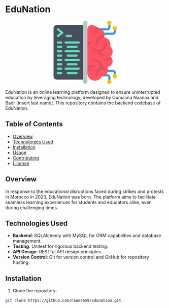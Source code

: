 # EduNation

<p align="center">
  <img src="client/src/images/logo.png" alt="EduNation Logo" width="200"/>
</p>


EduNation is an online learning platform designed to ensure uninterrupted education by leveraging technology, developed by Oumaima Naanaa and Badr [insert last name]. This repository contains the backend codebase of EduNation.

## Table of Contents

- [Overview](#overview)
- [Technologies Used](#technologies-used)
- [Installation](#installation)
- [Usage](#usage)
- [Contributing](#contributing)
- [License](#license)

## Overview

In response to the educational disruptions faced during strikes and protests in Morocco in 2023, EduNation was born. The platform aims to facilitate seamless learning experiences for students and educators alike, even during challenging times.

## Technologies Used

- **Backend**: SQLAlchemy with MySQL for ORM capabilities and database management.
- **Testing**: Unitest for rigorous backend testing.
- **API Design**: RESTful API design principles.
- **Version Control**: Git for version control and GitHub for repository hosting.

## Installation

1. Clone the repository:

```bash
git clone https://github.com/naanaa59/Edunation.git
